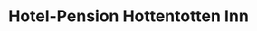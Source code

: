 ---
title: "Hotel-Pension Hottentotten Inn"
url: /regensburg/hotel-pension-hottentotten-inn/
shop: Wäscherei
---